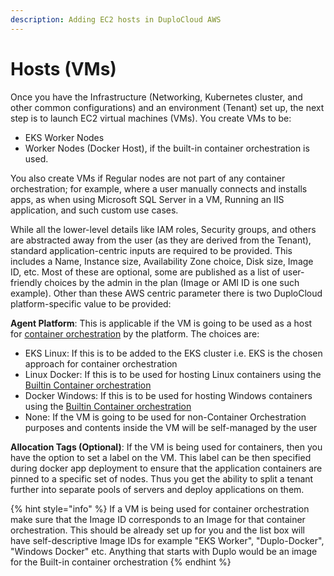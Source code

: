 ```yaml
---
description: Adding EC2 hosts in DuploCloud AWS
---
```


# Hosts (VMs)

Once you have the Infrastructure (Networking, Kubernetes cluster, and other common configurations) and an environment (Tenant) set up, the next step is to launch EC2 virtual machines (VMs). You create VMs to be:

* EKS Worker Nodes
* Worker Nodes (Docker Host), if the built-in container orchestration is used.

You also create VMs if Regular nodes are not part of any container orchestration; for example, where a user manually connects and installs apps, as when using Microsoft SQL Server in a VM, Running an IIS application, and such custom use cases.

While all the lower-level details like IAM roles, Security groups, and others are abstracted away from the user (as they are derived from the Tenant), standard application-centric inputs are required to be provided. This includes a Name, Instance size, Availability Zone choice, Disk size, Image ID, etc. Most of these are optional, some are published as a list of user-friendly choices by the admin in the plan (Image or AMI ID is one such example). Other than these AWS centric parameter there is two DuploCloud platform-specific value to be provided:

**Agent Platform**: This is applicable if the VM is going to be used as a host for [container orchestration](../../../azure-user-guide/container-deployments/) by the platform. The choices are:

* EKS Linux: If this is to be added to the EKS cluster i.e. EKS is the chosen approach for container orchestration
* Linux Docker: If this is to be used for hosting Linux containers using the [Builtin Container orchestration](broken-reference)      &#x20;
* Docker Windows: If this is to be used for hosting Windows containers using the [Builtin Container orchestration](broken-reference)
* None: If the VM is going to be used for non-Container Orchestration purposes and contents inside the VM will be self-managed by the user

**Allocation Tags (Optional)**: If the VM is being used for containers, then you have the option to set a label on the VM. This label can be then specified during docker app deployment to ensure that the application containers are pinned to a specific set of nodes. Thus you get the ability to split a tenant further into separate pools of servers and deploy applications on them.&#x20;

{% hint style="info" %}
If a VM is being used for container orchestration make sure that the Image ID  corresponds to an Image for that container orchestration. This should be already set up for you and the list box will have self-descriptive Image IDs for example "EKS Worker", "Duplo-Docker", "Windows Docker" etc. Anything that starts with Duplo would be an image for the Built-in container orchestration &#x20;
{% endhint %}
